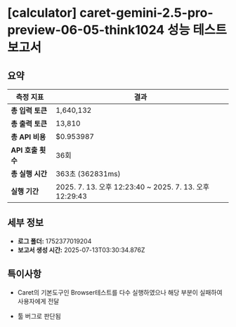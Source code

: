 # [calculator] caret-gemini-2.5-pro-preview-06-05-think1024 성능 테스트 보고서

## 요약

| 측정 지표 | 결과 |
|---|---|
| **총 입력 토큰** | 1,640,132 |
| **총 출력 토큰** | 13,810 |
| **총 API 비용** | $0.953987 |
| **API 호출 횟수** | 36회 |
| **총 실행 시간** | 363초 (362831ms) |
| **실행 기간** | 2025. 7. 13. 오후 12:23:40 ~ 2025. 7. 13. 오후 12:29:43 |

## 세부 정보

- **로그 폴더:** 1752377019204
- **보고서 생성 시간:** 2025-07-13T03:30:34.876Z

## 특이사항
- Caret의 기본도구인 Browser테스트를 다수 실행하였으나 해당 부분이 실패하여 사용자에게 전달
 * 툴 버그로 판단됨